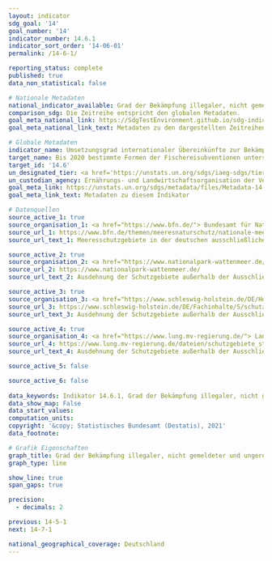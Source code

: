 ```yaml
---
layout: indicator    
sdg_goal: '14'    
goal_number: '14'    
indicator_number: 14.6.1    
indicator_sort_order: '14-06-01'    
permalink: /14-6-1/    

reporting_status: complete    
published: true    
data_non_statistical: false    

# Nationale Metadaten    
national_indicator_available: Grad der Bekämpfung illegaler, nicht gemeldeter und ungeregelter Fischerei    
comparison_sdg: Die Zeitreihe entspricht den globalen Metadaten.    
goal_meta_national_link: https://SdgTestEnvironment.github.io/sdg-indicators/public/MetaDe/14.6.1.pdf    
goal_meta_national_link_text: Metadaten zu den dargestellten Zeitreihen    

# Globale Metadaten    
indicator_name: Umsetzungsgrad internationaler Übereinkünfte zur Bekämpfung illegaler, nicht gemeldeter und unregulierter Fischerei    
target_name: Bis 2020 bestimmte Formen der Fischereisubventionen untersagen, die zu Überkapazitäten und Überfischung beitragen, Subventionen abschaffen, die zu illegaler, ungemeldeter und unregulierter Fischerei beitragen, und keine neuen derartigen Subventionen einführen, in Anerkennung dessen, dass eine geeignete und wirksame besondere und differenzierte Behandlung der Entwicklungsländer und der am wenigsten entwickelten Länder einen untrennbaren Bestandteil der im Rahmen der Welthandelsorganisation geführten Verhandlungen über Fischereisubventionen bilden sollte    
target_id: '14.6'    
un_designated_tier: <a href='https://unstats.un.org/sdgs/iaeg-sdgs/tier-classification/' title='Klicken Sie hier um weitere Informationen zur UN-Tier-Klassifikation zu erhalten.'  target='_blank'>Tier I</a>    
un_custodian_agency: Ernährungs- und Landwirtschaftsorganisation der Vereinten Nationen (FAO)    
goal_meta_link: https://unstats.un.org/sdgs/metadata/files/Metadata-14-06-01.pdf    
goal_meta_link_text: Metadaten zu diesem Indikator        

# Datenquellen
source_active_1: true
source_organisation_1: <a href="https://www.bfn.de/"> Bundesamt für Naturschutz (BfN) </a>
source_url_1: https://www.bfn.de/themen/meeresnaturschutz/nationale-meeresschutzgebiete/uebersicht-kurzfakten.html
source_url_text_1: Meeresschutzgebiete in der deutschen ausschließlichen Wirtschaftszone und die Gesamtausdehnung des deutschen Hoheitsgewässers

source_active_2: true
source_organisation_2: <a href="https://www.nationalpark-wattenmeer.de/"> Nationalpark Wattenmeer </a>
source_url_2: https://www.nationalpark-wattenmeer.de/
source_url_text_2: Ausdehnung der Schutzgebiete außerhalb der Ausschließlichen Wirtschaftszone

source_active_3: true
source_organisation_3: <a href="https://www.schleswig-holstein.de/DE/Home/home_node.html"> Landesportal Schleswig-Holstein </a>
source_url_3: https://www.schleswig-holstein.de/DE/Fachinhalte/S/schutzgebiete/vogelschutz/Vogelschutzgebiete.html
source_url_text_3: Ausdehnung der Schutzgebiete außerhalb der Ausschließlichen Wirtschaftszone

source_active_4: true
source_organisation_4: <a href="https://www.lung.mv-regierung.de/"> Landesamt für Umwelt, Naturschutz und Geologie (LUNG) Mecklenburg Vorpommern </a>
source_url_4: https://www.lung.mv-regierung.de/dateien/schutzgebiete_statistik.pdf
source_url_text_4: Ausdehnung der Schutzgebiete außerhalb der Ausschließlichen Wirtschaftszone

source_active_5: false

source_active_6: false
    
data_keywords: Indikator 14.6.1, Grad der Bekämpfung illegaler, nicht gemeldeter und ungeregelter Fischerei, Ernährungs- und Landwirtschaftsorganisation der Vereinten Nationen (FAO)    
data_show_map: False    
data_start_values:     
computation_units:     
copyright: '&copy; Statistisches Bundesamt (Destatis), 2021'    
data_footnote:     

# Grafik Eigenschaften    
graph_title: Grad der Bekämpfung illegaler, nicht gemeldeter und ungeregelter Fischerei    
graph_type: line    

show_line: true
span_gaps: true

precision:
  - decimals: 2    

previous: 14-5-1    
next: 14-7-1    

national_geographical_coverage: Deutschland    
---
```


<span></span>